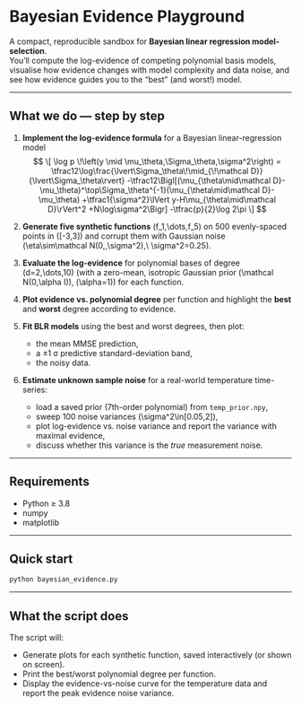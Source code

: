 # Bayesian Evidence Playground

A compact, reproducible sandbox for **Bayesian linear regression model-selection**.  
You’ll compute the log-evidence of competing polynomial basis models, visualise how evidence changes with model complexity and data noise, and see how evidence guides you to the “best” (and worst!) model.

---

## What we do — step by step

1. **Implement the log-evidence formula** for a Bayesian linear-regression model  
   $$
   \[
   \log p \!\left(y \mid \mu_\theta,\Sigma_\theta,\sigma^2\right)
   = \tfrac12\log\frac{\lvert\Sigma_\theta\!\mid_{\!\mathcal D}}{\lvert\Sigma_\theta\rvert}
   -\tfrac12\Bigl[(\mu_{\theta\mid\mathcal D}-\mu_\theta)^\top\Sigma_\theta^{-1}(\mu_{\theta\mid\mathcal D}-\mu_\theta)
   +\tfrac1{\sigma^2}\lVert y-H\mu_{\theta\mid\mathcal D}\rVert^2
   +N\log\sigma^2\Bigr]
   -\tfrac{p}{2}\log 2\pi
   \]
   $$

2. **Generate five synthetic functions** \(f_1,\dots,f_5\) on 500 evenly-spaced points in \([-3,3]\) and corrupt them with Gaussian noise \(\eta\sim\mathcal N(0,\,\sigma^2),\ \sigma^2=0.25\).

3. **Evaluate the log-evidence** for polynomial bases of degree \(d=2,\dots,10\) (with a zero-mean, isotropic Gaussian prior \(\mathcal N(0,\alpha I)\), \(\alpha=1\)) for each function.

4. **Plot evidence vs. polynomial degree** per function and highlight the **best** and **worst** degree according to evidence.

5. **Fit BLR models** using the best and worst degrees, then plot:
   * the mean MMSE prediction,
   * a ±1 σ predictive standard-deviation band,
   * the noisy data.

6. **Estimate unknown sample noise** for a real-world temperature time-series:  
   * load a saved prior (7th-order polynomial) from `temp_prior.npy`,
   * sweep 100 noise variances \(\sigma^2\in[0.05,2]\),
   * plot log-evidence vs. noise variance and report the variance with maximal evidence,
   * discuss whether this variance is the *true* measurement noise.

---

## Requirements

* Python ≥ 3.8  
* numpy  
* matplotlib  

---

## Quick start
```bash
python bayesian_evidence.py
```

---

## What the script does
The script will:

* Generate plots for each synthetic function, saved interactively (or shown on screen).
* Print the best/worst polynomial degree per function.
* Display the evidence-vs-noise curve for the temperature data and report the peak evidence noise variance.


